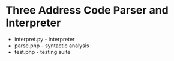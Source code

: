# Three Address Code Parser and Interpreter

- interpret\.py - interpreter
- parse.php - syntactic analysis
- test.php - testing suite
